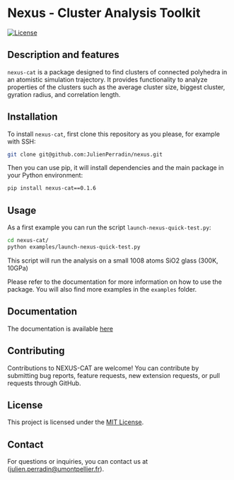 # Nexus - Cluster Analysis Toolkit

[![License](https://img.shields.io/badge/license-MIT-blue.svg)](https://opensource.org/licenses/MIT)

## Description and features

`nexus-cat` is a package designed to find clusters of connected polyhedra in an atomistic simulation trajectory. It provides functionality to analyze properties of the clusters such as the average cluster size, biggest cluster, gyration radius, and correlation length.

## Installation

To install `nexus-cat`, first clone this repository as you please, for example with SSH:

```bash
git clone git@github.com:JulienPerradin/nexus.git
```
Then you can use pip, it will install dependencies and the main package in your Python environment:

```bash
pip install nexus-cat==0.1.6
```


## Usage

As a first example you can run the script `launch-nexus-quick-test.py`:

```bash
cd nexus-cat/ 
python examples/launch-nexus-quick-test.py
```

This script will run the analysis on a small 1008 atoms SiO2 glass (300K, 10GPa)

Please refer to the documentation for more information on how to use the package. You will also find more examples in the `examples` folder.

## Documentation

The documentation is available [here](https://github.com/JulienPerradin/nexus-cat/tree/main/doc)

## Contributing

Contributions to NEXUS-CAT are welcome! You can contribute by submitting bug reports, feature requests, new extension requests, or pull requests through GitHub.

## License

This project is licensed under the [MIT License](https://opensource.org/licenses/MIT).

## Contact

For questions or inquiries, you can contact us at (julien.perradin@umontpellier.fr).
